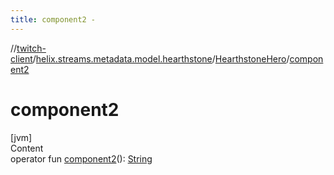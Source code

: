 ```yaml
---
title: component2 -
---
```

//[twitch-client](../../index.md)/[helix.streams.metadata.model.hearthstone](../index.md)/[HearthstoneHero](index.md)/[component2](component2.md)



# component2  
[jvm]  
Content  
operator fun [component2](component2.md)(): [String](https://kotlinlang.org/api/latest/jvm/stdlib/kotlin/-string/index.html)  



